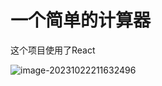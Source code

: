 # 一个简单的计算器

这个项目使用了React

![image-20231022211632496](C:\Users\19349\AppData\Roaming\Typora\typora-user-images\image-20231022211632496.png)

